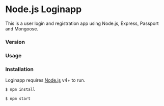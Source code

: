 # Node.js Loginapp

This is a user login and registration app using Node.js, Express, Passport and Mongoose.

### Version

### Usage

### Installation

Loginapp requires [Node.js](https://nodejs.org/) v4+ to run.

```sh
$ npm install
```

```sh
$ npm start
```